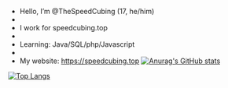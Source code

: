 - Hello, I’m @TheSpeedCubing (17, he/him)
-
- I work for speedcubing.top
-
- Learning: Java/SQL/php/Javascript
-
- My website: https://speedcubing.top
[![Anurag's GitHub stats](https://github-readme-stats.vercel.app/api?username=TheSpeedCubing&count_private=true&show_icons=true&theme=dracula)](https://github.com/anuraghazra/github-readme-stats)

[![Top Langs](https://github-readme-stats.vercel.app/api/top-langs/?username=TheSpeedCubing&theme=dracula)](https://github.com/anuraghazra/github-readme-stats)
<!---
TheSpeedCubing/TheSpeedCubing is a ✨ special ✨ repository because its `README.md` (this file) appears on your GitHub profile.
You can click the Preview link to take a look at your changes.
--->
